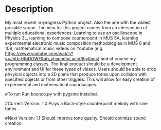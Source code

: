 # Description
My most recent in-progress Python project. Also the one with the widest possible scope. The idea for this project comes from an intersection of multiple educational experiences: Learning to use an oscilloscope in Physics 3L, learning to compose counterpoint in MUS 5A, learning experimental electronic music composition methodologies in MUS 8 and 108, mathematical music videos on Youtube (e.g. https://www.youtube.com/watch?v=JhUcHtbDOWE&ab_channel=LucidRhythms) and of course my programming classes. The final product should be a development environment and UI for these types of videos. Users should be able to drop phsyical objects into a 2D plane that produce tones upon collision with specified objects or from other triggers. This will allow for easy creation of experimental and mathematical soundscapes.

#To run
Run bounce.py with pygame installed.

#Current Version: 1.0
Plays a Bach-style counterpoint melody with sine tones. 

#Next Version: 1.1
Should improve tone quality. Should optimize sound creation. 